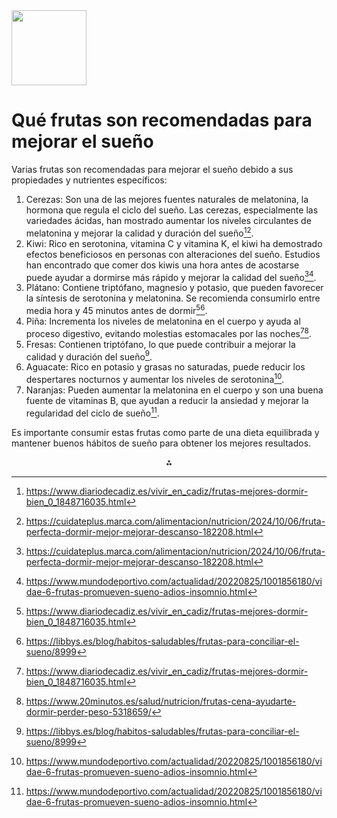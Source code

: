 <img src="https://r2cdn.perplexity.ai/pplx-full-logo-primary-dark%402x.png" class="logo" width="120"/>

# Qué frutas son recomendadas para mejorar el sueño

Varias frutas son recomendadas para mejorar el sueño debido a sus propiedades y nutrientes específicos:

1. Cerezas: Son una de las mejores fuentes naturales de melatonina, la hormona que regula el ciclo del sueño. Las cerezas, especialmente las variedades ácidas, han mostrado aumentar los niveles circulantes de melatonina y mejorar la calidad y duración del sueño[^1][^3].
2. Kiwi: Rico en serotonina, vitamina C y vitamina K, el kiwi ha demostrado efectos beneficiosos en personas con alteraciones del sueño. Estudios han encontrado que comer dos kiwis una hora antes de acostarse puede ayudar a dormirse más rápido y mejorar la calidad del sueño[^3][^4].
3. Plátano: Contiene triptófano, magnesio y potasio, que pueden favorecer la síntesis de serotonina y melatonina. Se recomienda consumirlo entre media hora y 45 minutos antes de dormir[^1][^2].
4. Piña: Incrementa los niveles de melatonina en el cuerpo y ayuda al proceso digestivo, evitando molestias estomacales por las noches[^1][^5].
5. Fresas: Contienen triptófano, lo que puede contribuir a mejorar la calidad y duración del sueño[^2].
6. Aguacate: Rico en potasio y grasas no saturadas, puede reducir los despertares nocturnos y aumentar los niveles de serotonina[^4].
7. Naranjas: Pueden aumentar la melatonina en el cuerpo y son una buena fuente de vitaminas B, que ayudan a reducir la ansiedad y mejorar la regularidad del ciclo de sueño[^4].

Es importante consumir estas frutas como parte de una dieta equilibrada y mantener buenos hábitos de sueño para obtener los mejores resultados.

<div style="text-align: center">⁂</div>

[^1]: https://www.diariodecadiz.es/vivir_en_cadiz/frutas-mejores-dormir-bien_0_1848716035.html

[^2]: https://libbys.es/blog/habitos-saludables/frutas-para-conciliar-el-sueno/8999

[^3]: https://cuidateplus.marca.com/alimentacion/nutricion/2024/10/06/fruta-perfecta-dormir-mejor-mejorar-descanso-182208.html

[^4]: https://www.mundodeportivo.com/actualidad/20220825/1001856180/vidae-6-frutas-promueven-sueno-adios-insomnio.html

[^5]: https://www.20minutos.es/salud/nutricion/frutas-cena-ayudarte-dormir-perder-peso-5318659/

[^6]: https://www.infobae.com/peru/2025/02/16/que-fruta-comer-antes-de-dormir-para-mejorar-el-sueno-consejos-de-neurologos/

[^7]: https://www.beds.es/blog/4-alimentos-contra-el-insomnio/

[^8]: https://www.ineco.org.ar/novedades/las-6-frutas-que-ayudan-a-lograr-un-buen-descanso/

